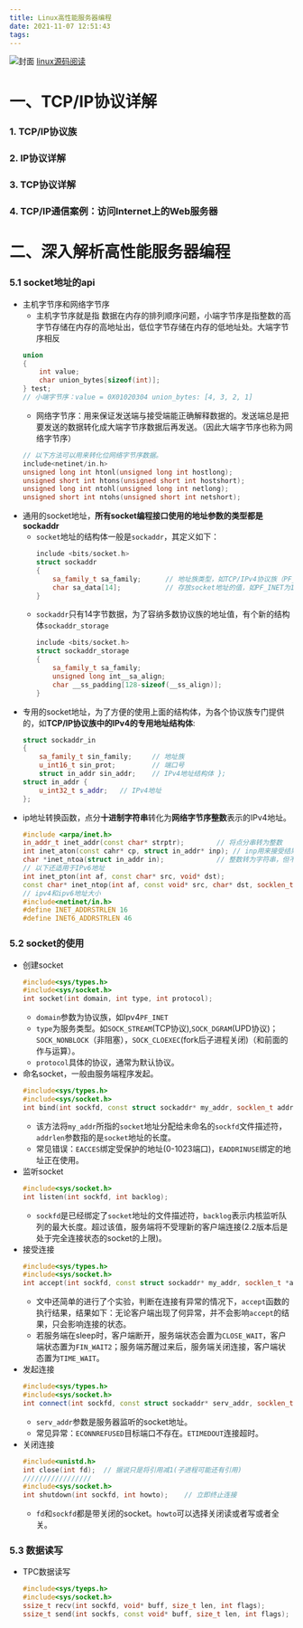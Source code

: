 ```yaml
---
title: Linux高性能服务器编程
date: 2021-11-07 12:51:43
tags:
---
```


![封面](/images/linuxgaoxingneng.png)
[linux源码阅读](https://elixir.bootlin.com/linux/latest/source)

<!--more -->


# 一、TCP/IP协议详解

### 1. TCP/IP协议族
### 2. IP协议详解
### 3. TCP协议详解
### 4. TCP/IP通信案例：访问Internet上的Web服务器

# 二、深入解析高性能服务器编程

### 5.1 socket地址的api

* 主机字节序和网络字节序
    * 主机字节序就是指 数据在内存的排列顺序问题，小端字节序是指整数的高字节存储在内存的高地址出，低位字节存储在内存的低地址处。大端字节序相反
    ```c++
    union
    {
        int value;
        char union_bytes[sizeof(int)];
    } test;
    // 小端字节序：value = 0X01020304 union_bytes: [4, 3, 2, 1]
    ```
    * 网络字节序：用来保证发送端与接受端能正确解释数据的。发送端总是把要发送的数据转化成大端字节序数据后再发送。（因此大端字节序也称为网络字节序）
    ```c++
    // 以下方法可以用来转化位网络字节序数据。
    include<netinet/in.h>
    unsigned long int htonl(unsigned long int hostlong);
    unsigned short int htons(unsigned short int hostshort);
    unsigned long int ntohl(unsigned long int netlong);
    unsigned short int ntohs(unsigned short int netshort);
    ```
* 通用的socket地址，**所有socket编程接口使用的地址参数的类型都是sockaddr**
    * `socket`地址的结构体一般是`sockaddr`，其定义如下：
        ```c++
        include <bits/socket.h>
        struct sockaddr
        {
            sa_family_t sa_family;      // 地址族类型，如TCP/IPv4协议族（PF_INET）对应的地址族为`AF_INET`
            char sa_data[14];           // 存放socket地址的值，如PF_INET为16bit端口号和32bit地址，共6字节
        }
        ```
    * `sockaddr`只有14字节数据，为了容纳多数协议族的地址值，有个新的结构体`sockaddr_storage`
        ```c++
        include <bits/socket.h>
        struct sockaddr_storage
        {
            sa_family_t sa_family;
            unsigned long int__sa_align;
            char __ss_padding[128-sizeof(__ss_align)];
        }
        ```
* 专用的socket地址，为了方便的使用上面的结构体，为各个协议族专门提供的，如**TCP/IP协议族中的IPv4的专用地址结构体**:
    ```c++
    struct sockaddr_in
    {
        sa_family_t sin_family;     // 地址族
        u_int16_t sin_prot;         // 端口号
        struct in_addr sin_addr;    // IPv4地址结构体 };
    struct in_addr {
        u_int32_t s_addr;   // IPv4地址
    };
    ```
* ip地址转换函数，点分**十进制字符串**转化为**网络字节序整数**表示的IPv4地址。
    ```c++
    #include <arpa/inet.h>
    in_addr_t inet_addr(const char* strptr);        // 将点分串转为整数
    int inet_aton(const cahr* cp, struct in_addr* inp); // inp用来接受结果
    char *inet_ntoa(struct in_addr in);             // 整数转为字符串，但不可重入，返回的结果指向一块静态内存
    // 以下还适用于IPv6地址
    int inet_pton(int af, const char* src, void* dst);
    const char* inet_ntop(int af, const void* src, char* dst, socklen_t cnt);   // cnt指定目标存储单元大小
    // ipv4和ipv6地址大小
    #include<netinet/in.h>
    #define INET_ADDRSTRLEN 16
    #define INET6_ADDRSTRLEN 46
    ```

### 5.2 socket的使用

* 创建socket
    ```c++
    #include<sys/types.h>
    #include<sys/socket.h>
    int socket(int domain, int type, int protocol);
    ```
    * `domain`参数为协议族，如Ipv4`PF_INET`
    * `type`为服务类型。如`SOCK_STREAM`(TCP协议),`SOCK_DGRAM`(UPD协议)；`SOCK_NONBLOCK`（非阻塞），`SOCK_CLOEXEC`(fork后子进程关闭)（和前面的作与运算）。
    * `protocol`具体的协议，通常为默认协议。
* 命名socket，一般由服务端程序发起。
    ```c++
    #include<sys/types.h>
    #include<sys/socket.h>
    int bind(int sockfd, const struct sockaddr* my_addr, socklen_t addrlen);
    ```
    * 该方法将`my_addr`所指的`socket`地址分配给未命名的`sockfd`文件描述符，`addrlen`参数指的是`socket`地址的长度。
    * 常见错误：`EACCES`绑定受保护的地址(0-1023端口)，`EADDRINUSE`绑定的地址正在使用。
* 监听socket
    ```c++
    #include<sys/socket.h>
    int listen(int sockfd, int backlog);
    ```
    * `sockfd`是已经绑定了`socket`地址的文件描述符，`backlog`表示内核监听队列的最大长度。超过该值，服务端将不受理新的客户端连接(2.2版本后是处于完全连接状态的socket的上限)。
* 接受连接
    ```c++
    #include<sys/types.h>
    #include<sys/socket.h>
    int accept(int sockfd, const struct sockaddr* my_addr, socklen_t *addrlen);
    ```
    * 文中还简单的进行了个实验，判断在连接有异常的情况下，`accept`函数的执行结果，结果如下：无论客户端出现了何异常，并不会影响`accept`的结果，只会影响连接的状态。
    * 若服务端在sleep时，客户端断开，服务端状态会置为`CLOSE_WAIT`，客户端状态置为`FIN_WAIT2`；服务端苏醒过来后，服务端关闭连接，客户端状态置为`TIME_WAIT`。
* 发起连接
    ```c++
    #include<sys/types.h>
    #include<sys/socket.h>
    int connect(int sockfd, const struct sockaddr* serv_addr, socklen_t addrlen);
    ```
    * `serv_addr`参数是服务器监听的socket地址。
    * 常见异常：`ECONNREFUSED`目标端口不存在。`ETIMEDOUT`连接超时。
* 关闭连接
    ```c++
    #include<unistd.h>
    int close(int fd);  // 据说只是将引用减1(子进程可能还有引用)
    /////////////////
    #include<sys/socket.h>
    int shutdown(int sockfd, int howto);    // 立即终止连接
    ```
    * `fd`和`sockfd`都是带关闭的socket。`howto`可以选择关闭读或者写或者全关。

### 5.3 数据读写

* TPC数据读写
    ```c++
    #include<sys/tyeps.h>
    #include<sys/socket.h>
    ssize_t recv(int sockfd, void* buff, size_t len, int flags);
    ssize_t send(int sockfs, const void* buff, size_t len, int flags);
    ```
